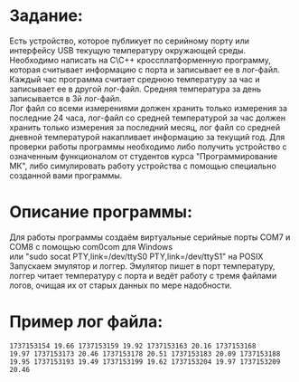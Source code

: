 # Задание:

Есть устройство, которое публикует по серийному порту или интерфейсу USB текущую температуру окружающей среды.  
Необходимо написать на C\C++ кроссплатформенную программу, которая считывает информацию с порта и записывает ее в лог-файл. Каждый час программа считает среднюю температуру за час и записывает ее в другой лог-файл. Средняя температура за день записывается в 3й лог-файл.  
Лог файл со всеми измерениями должен хранить только измерения за последние 24 часа, лог-файл со средней температурой за час должен хранить только измерения за последний месяц, лог файл со средней дневной температурой накапливает информацию за текущий год.
Для проверки работы программы необходимо либо получить устройство с означенным функционалом от студентов курса "Программирование МК", либо симулировать работу устройства с помощью специально созданной вами программы.

# Описание программы:
Для работы программы создаём виртуальные серийные порты COM7 и COM8 с помощью com0com для Windows   
или "sudo socat PTY,link=/dev/ttyS0 PTY,link=/dev/ttyS1" на POSIX  
Запускаем эмулятор и логгер. Эмулятор пишет в порт температуру, логгер читает температуру с порта и ведёт работу с тремя файлами логов, очищая их от старых данных по мере надобности.

# Пример лог файла:
<code>1737153154 19.66
1737153159 19.92
1737153163 20.16
1737153168 19.97
1737153173 20.46
1737153178 20.51
1737153183 20.09
1737153188 19.95
1737153193 19.49
1737153199 19.62
1737153204 19.97
1737153209 20.46</code>
